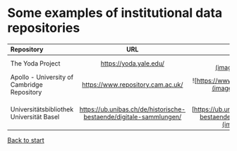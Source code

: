 # Some examples of institutional data repositories

| Repository |  URL  | Logo |
| :--------- | :---: | ---: |
| The Yoda Project | https://yoda.yale.edu/ | ![https://yoda.yale.edu/](images/yoda.png?raw=true)|
| Apollo - University of Cambridge Repository | https://www.repository.cam.ac.uk/ | ![https://www.repository.cam.ac.uk/](images/apollo.png?raw=true) |
| Universitätsbibliothek Universität Basel | https://ub.unibas.ch/de/historische-bestaende/digitale-sammlungen/ | ![https://ub.unibas.ch/de/historische-bestaende/digitale-sammlungen/](images/ub.png?raw=true) |


[Back to start](README.md)
